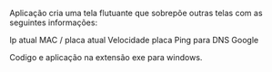 Aplicação cria uma tela flutuante que sobrepõe outras telas com as seguintes informações:

Ip atual
MAC / placa atual
Velocidade placa
Ping para DNS Google

Codigo e aplicação na extensão exe para windows.
